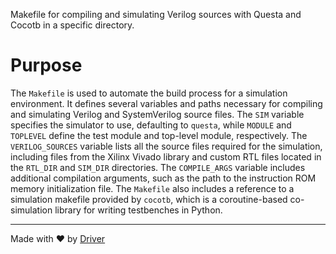 <!--------------------------------------------------------------------------------->
<!-- IMPORTANT: This file is auto-generated by Driver (https://driver.ai). -------->
<!-- Manual edits may be overwritten on future commits. --------------------------->
<!--------------------------------------------------------------------------------->

Makefile for compiling and simulating Verilog sources with Questa and Cocotb in a specific directory.

# Purpose
The `Makefile` is used to automate the build process for a simulation environment. It defines several variables and paths necessary for compiling and simulating Verilog and SystemVerilog source files. The `SIM` variable specifies the simulator to use, defaulting to `questa`, while `MODULE` and `TOPLEVEL` define the test module and top-level module, respectively. The `VERILOG_SOURCES` variable lists all the source files required for the simulation, including files from the Xilinx Vivado library and custom RTL files located in the `RTL_DIR` and `SIM_DIR` directories. The `COMPILE_ARGS` variable includes additional compilation arguments, such as the path to the instruction ROM memory initialization file. The `Makefile` also includes a reference to a simulation makefile provided by `cocotb`, which is a coroutine-based co-simulation library for writing testbenches in Python.

---
Made with ❤️ by [Driver](https://www.driver.ai/)